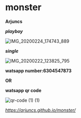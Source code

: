 # monster

**Arjuncs**

**_playboy_** 
   
   ![IMG_20200224_174743_889](https://user-images.githubusercontent.com/60747203/75564814-d71d1380-5a72-11ea-9b20-b58fc72aa2a5.jpg)

**_single_**

   ![IMG_20200222_123825_795](https://user-images.githubusercontent.com/60747203/75566278-6f1bfc80-5a75-11ea-830c-100b761d8170.jpg)

**watsapp number:6304547873**

   **OR**

**watsapp qr code**

   ![qr-code (1) (1)](https://user-images.githubusercontent.com/60747203/75567134-06358400-5a77-11ea-847d-99a01c00b896.png)

*https://arjuncs.github.io/monster/*
